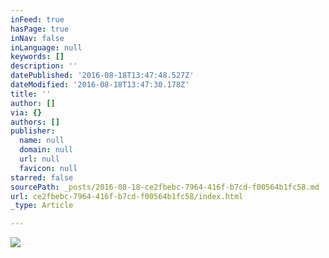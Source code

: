 ```yaml
---
inFeed: true
hasPage: true
inNav: false
inLanguage: null
keywords: []
description: ''
datePublished: '2016-08-18T13:47:48.527Z'
dateModified: '2016-08-18T13:47:30.178Z'
title: ''
author: []
via: {}
authors: []
publisher:
  name: null
  domain: null
  url: null
  favicon: null
starred: false
sourcePath: _posts/2016-08-18-ce2fbebc-7964-416f-b7cd-f00564b1fc58.md
url: ce2fbebc-7964-416f-b7cd-f00564b1fc58/index.html
_type: Article

---
```

![](https://the-grid-user-content.s3-us-west-2.amazonaws.com/b9e63f70-2ee8-4355-ace6-326ca3d08e7b.jpg)